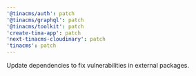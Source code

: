 ```yaml
---
'@tinacms/auth': patch
'@tinacms/graphql': patch
'@tinacms/toolkit': patch
'create-tina-app': patch
'next-tinacms-cloudinary': patch
'tinacms': patch
---
```


Update dependencies to fix vulnerabilities in external packages.
